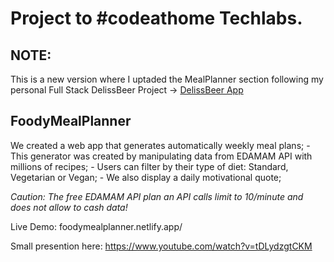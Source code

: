# Project to #codeathome Techlabs.

## NOTE:

This is a new version where I uptaded the MealPlanner section following my personal Full Stack DelissBeer Project -> [DelissBeer App](https://github.com/dianacpg/deliss_beer)

## FoodyMealPlanner

We created a web app that generates automatically weekly meal plans; - This generator was created by manipulating data from EDAMAM API with millions of recipes; - Users can filter by their type of diet: Standard, Vegetarian or Vegan; - We also display a daily motivational quote;

_Caution: The free EDAMAM API plan an API calls limit to 10/minute and does not allow to cash data!_

Live Demo: foodymealplanner.netlify.app/

Small presention here: https://www.youtube.com/watch?v=tDLydzgtCKM
